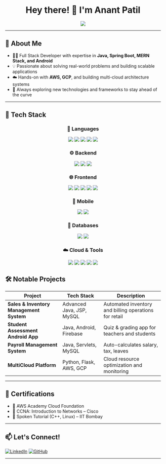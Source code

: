 <h1 align="center">Hey there! 👋 I'm Anant Patil</h1>

<p align="center">
  <img src="https://readme-typing-svg.herokuapp.com?font=Fira+Code&size=22&pause=1000&center=true&vCenter=true&width=450&lines=Full+Stack+Java+Developer;MERN+Stack+Enthusiast;Cloud+Technology+Explorer;Passionate+about+Clean+Code+%F0%9F%92%BB" />
</p>


---

## 🚀 About Me

- 👨‍💻 Full Stack Developer with expertise in **Java, Spring Boot, MERN Stack, and Android**
- 💡 Passionate about solving real-world problems and building scalable applications
- ☁️ Hands-on with **AWS, GCP**, and building multi-cloud architecture systems
- 💬 Always exploring new technologies and frameworks to stay ahead of the curve

---

## 🔧 Tech Stack

<div align="center">

### 🧠 Languages  
<img src="https://img.shields.io/badge/Java-%23ED8B00?style=for-the-badge&logo=java&logoColor=white"/>
<img src="https://img.shields.io/badge/JavaScript-F7DF1E?style=for-the-badge&logo=javascript&logoColor=black"/>
<img src="https://img.shields.io/badge/C++-00599C?style=for-the-badge&logo=c%2B%2B&logoColor=white"/>
<img src="https://img.shields.io/badge/Python-3776AB?style=for-the-badge&logo=python&logoColor=white"/>
<img src="https://img.shields.io/badge/SQL-4479A1?style=for-the-badge&logo=postgresql&logoColor=white"/>

### ⚙️ Backend  
<img src="https://img.shields.io/badge/Spring%20Boot-6DB33F?style=for-the-badge&logo=spring-boot&logoColor=white"/>
<img src="https://img.shields.io/badge/Node.js-339933?style=for-the-badge&logo=nodedotjs&logoColor=white"/>
<img src="https://img.shields.io/badge/Express.js-404D59?style=for-the-badge&logo=express&logoColor=white"/>

### 🌐 Frontend  
<img src="https://img.shields.io/badge/React-20232A?style=for-the-badge&logo=react&logoColor=61DAFB"/>
<img src="https://img.shields.io/badge/HTML5-E34F26?style=for-the-badge&logo=html5&logoColor=white"/>
<img src="https://img.shields.io/badge/CSS3-1572B6?style=for-the-badge&logo=css3&logoColor=white"/>
<img src="https://img.shields.io/badge/Bootstrap-563D7C?style=for-the-badge&logo=bootstrap&logoColor=white"/>
<img src="https://img.shields.io/badge/Tailwind_CSS-38B2AC?style=for-the-badge&logo=tailwind-css&logoColor=white"/>

### 📱 Mobile  
<img src="https://img.shields.io/badge/Android-3DDC84?style=for-the-badge&logo=android&logoColor=white"/>
<img src="https://img.shields.io/badge/Firebase-FFCA28?style=for-the-badge&logo=firebase&logoColor=black"/>

### 💾 Databases  
<img src="https://img.shields.io/badge/MySQL-4479A1?style=for-the-badge&logo=mysql&logoColor=white"/>
<img src="https://img.shields.io/badge/MongoDB-4EA94B?style=for-the-badge&logo=mongodb&logoColor=white"/>

### ☁️ Cloud & Tools  
<img src="https://img.shields.io/badge/AWS-232F3E?style=for-the-badge&logo=amazon-aws&logoColor=white"/>
<img src="https://img.shields.io/badge/GCP-4285F4?style=for-the-badge&logo=googlecloud&logoColor=white"/>
<img src="https://img.shields.io/badge/Git-F05032?style=for-the-badge&logo=git&logoColor=white"/>
<img src="https://img.shields.io/badge/GitHub-000?style=for-the-badge&logo=github&logoColor=white"/>
<img src="https://img.shields.io/badge/VS%20Code-007ACC?style=for-the-badge&logo=visual-studio-code&logoColor=white"/>

</div>

## 🛠 Notable Projects

| Project | Tech Stack | Description |
|--------|------------|-------------|
| **Sales & Inventory Management System** | Advanced Java, JSP, MySQL | Automated inventory and billing operations for retail |
| **Student Assessment Android App** | Java, Android, Firebase | Quiz & grading app for teachers and students |
| **Payroll Management System** | Java, Servlets, MySQL | Auto-calculates salary, tax, leaves |
| **MultiCloud Platform** | Python, Flask, AWS, GCP | Cloud resource optimization and monitoring |

---

## 📜 Certifications

- 🏅 AWS Academy Cloud Foundation  
- 🏅 CCNA: Introduction to Networks – Cisco  
- 🏅 Spoken Tutorial (C++, Linux) – IIT Bombay  

---


## 📫 Let's Connect!

[![LinkedIn](https://img.shields.io/badge/LinkedIn-0A66C2?style=for-the-badge&logo=linkedin&logoColor=white)](https://www.linkedin.com/in/anantpatil146)
[![GitHub](https://img.shields.io/badge/GitHub-333?style=for-the-badge&logo=github&logoColor=white)](https://github.com/anantpatil146)

---

